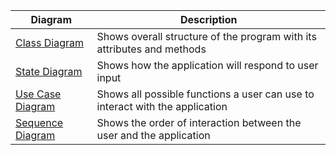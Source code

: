 |Diagram|Description|
|-------|-----------|
|[Class Diagram](https://github.com/alanlieu/CS151-Project/blob/main/diagrams/CS151%20Project%20UML%20Class%20Diagram.drawio.pdf) |Shows overall structure of the program with its attributes and methods|
|[State Diagram](https://github.com/alanlieu/CS151-Project/blob/main/diagrams/CS151%20Project%20State%20Diagram.drawio.pdf)       |Shows how the application will respond to user input|
|[Use Case Diagram](https://github.com/alanlieu/CS151-Project/blob/main/diagrams/Use%20Case%20Diagram.drawio.pdf)                 |Shows all possible functions a user can use to interact with the application|
|[Sequence Diagram](https://github.com/alanlieu/CS151-Project/blob/main/diagrams/CS151%20Project%20Sequence%20Diagram.drawio.pdf) |Shows the order of interaction between the user and the application|
